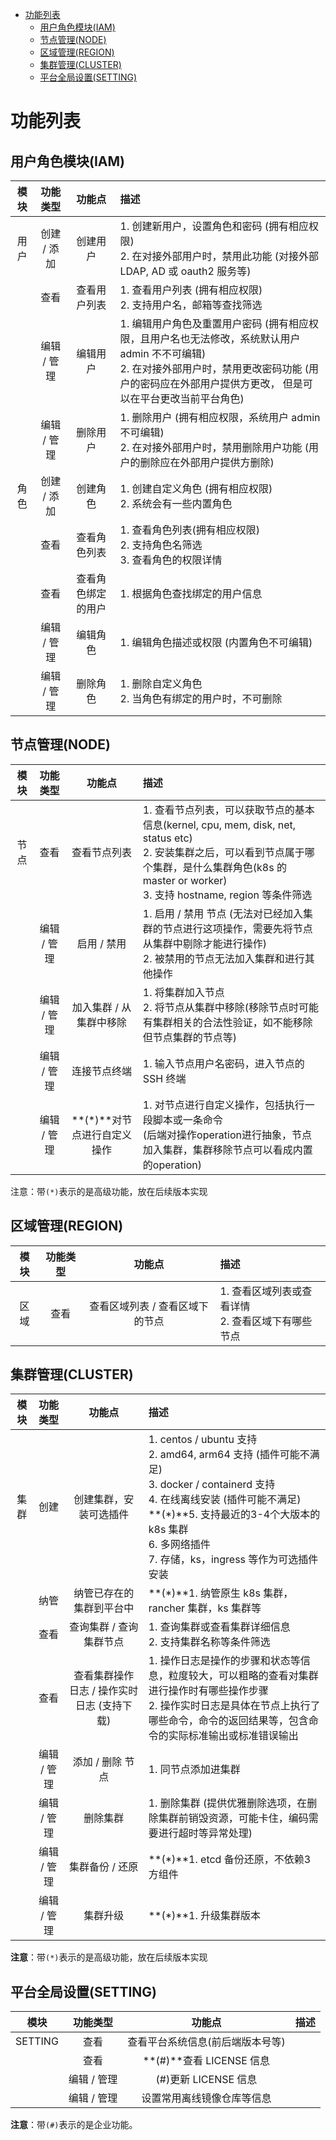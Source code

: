 - [功能列表](#功能列表)
  - [用户角色模块(IAM)](#用户角色模块iam)
  - [节点管理(NODE)](#节点管理node)
  - [区域管理(REGION)](#区域管理region)
  - [集群管理(CLUSTER)](#集群管理cluster)
  - [平台全局设置(SETTING)](#平台全局设置setting)

# 功能列表

## 用户角色模块(IAM)

| 模块 |  功能类型   |       功能点       | 描述                                                         |
| :--: | :---------: | :----------------: | :----------------------------------------------------------- |
| 用户 | 创建 / 添加 |      创建用户      | 1. 创建新用户，设置角色和密码 (拥有相应权限)<br>2. 在对接外部用户时，禁用此功能 (对接外部 LDAP, AD 或 oauth2 服务等) |
|      |    查看     |    查看用户列表    | 1. 查看用户列表 (拥有相应权限)<br>2. 支持用户名，邮箱等查找筛选 |
|      | 编辑 / 管理 |      编辑用户      | 1. 编辑用户角色及重置用户密码 (拥有相应权限，且用户名也无法修改，系统默认用户 admin 不不可编辑)<br>2. 在对接外部用户时，禁用更改密码功能 (用户的密码应在外部用户提供方更改， 但是可以在平台更改当前平台角色) |
|      | 编辑 / 管理 |      删除用户      | 1. 删除用户 (拥有相应权限，系统用户 admin 不可编辑)<br>2. 在对接外部用户时，禁用删除用户功能 (用户的删除应在外部用户提供方删除) |
| 角色 | 创建 / 添加 |      创建角色      | 1. 创建自定义角色 (拥有相应权限)<br>2. 系统会有一些内置角色  |
|      |    查看     |    查看角色列表    | 1. 查看角色列表(拥有相应权限)<br>2. 支持角色名筛选<br>3. 查看角色的权限详情 |
|      |    查看     | 查看角色绑定的用户 | 1. 根据角色查找绑定的用户信息                                |
|      | 编辑 / 管理 |      编辑角色      | 1. 编辑角色描述或权限 (内置角色不可编辑)                     |
|      | 编辑 / 管理 |      删除角色      | 1. 删除自定义角色<br>2. 当角色有绑定的用户时，不可删除       |

## 节点管理(NODE)

| 模块 |  功能类型   |           功能点            | 描述                                                         |
| :--: | :---------: | :-------------------------: | :----------------------------------------------------------- |
| 节点 |    查看     |        查看节点列表         | 1. 查看节点列表，可以获取节点的基本信息(kernel, cpu, mem, disk, net, status etc)<br>2. 安装集群之后，可以看到节点属于哪个集群，是什么集群角色(k8s 的 master or worker)<br>3.  支持 hostname,  region 等条件筛选 |
|      | 编辑 / 管理 |         启用 / 禁用         | 1. 启用 / 禁用 节点 (无法对已经加入集群的节点进行这项操作，需要先将节点从集群中剔除才能进行操作)<br>2. 被禁用的节点无法加入集群和进行其他操作 |
|      | 编辑 / 管理 |   加入集群 / 从集群中移除   | 1. 将集群加入节点<br>2. 将节点从集群中移除(移除节点时可能有集群相关的合法性验证，如不能移除但节点集群的节点等) |
|      | 编辑 / 管理 |        连接节点终端         | 1. 输入节点用户名密码，进入节点的 SSH 终端                   |
|      | 编辑 / 管理 | **(*)**对节点进行自定义操作 | 1. 对节点进行自定义操作，包括执行一段脚本或一条命令<br>(后端对操作operation进行抽象，节点加入集群，集群移除节点可以看成内置的operation) |

注意：带`(*)`表示的是高级功能，放在后续版本实现

## 区域管理(REGION)

| 模块 | 功能类型 |             功能点              | 描述                                                 |
| :--: | :------: | :-----------------------------: | :--------------------------------------------------- |
| 区域 |   查看   | 查看区域列表 / 查看区域下的节点 | 1. 查看区域列表或查看详情<br>2. 查看区域下有哪些节点 |

## 集群管理(CLUSTER)

| 模块 |   功能类型    |                   功能点                   | 描述                                                         |
| :--: | :-----------: | :----------------------------------------: | :----------------------------------------------------------- |
| 集群 |     创建      |           创建集群，安装可选插件           | 1. centos / ubuntu 支持<br>2. amd64, arm64 支持 (插件可能不满足)<br>3. docker / containerd 支持 <br>4. 在线离线安装 (插件可能不满足)<br>**(*)**5. 支持最近的3-4个大版本的 k8s 集群<br>6. 多网络插件<br>7. 存储，ks，ingress 等作为可选插件安装 |
|      |     纳管      |          纳管已存在的集群到平台中          | **(*)**1. 纳管原生 k8s 集群， rancher 集群，ks 集群等        |
|      |     查看      |          查询集群 / 查询集群节点           | 1. 查询集群或查看集群详细信息<br>2. 支持集群名称等条件筛选   |
|      |     查看      | 查看集群操作日志 / 操作实时日志 (支持下载) | 1. 操作日志是操作的步骤和状态等信息，粒度较大，可以粗略的查看对集群进行操作时有哪些操作步骤<br>2. 操作实时日志是具体在节点上执行了哪些命令，命令的返回结果等，包含命令的实际标准输出或标准错误输出 |
|      | 编辑 /  管理  |              添加 / 删除 节点              | 1. 同节点添加进集群                                          |
|      | 编辑  /  管理 |                  删除集群                  | 1. 删除集群 (提供优雅删除选项，在删除集群前销毁资源，可能卡住，编码需要进行超时等异常处理) |
|      |  编辑 / 管理  |              集群备份 / 还原               | **(*)**1. etcd 备份还原，不依赖3方组件                       |
|      |  编辑 / 管理  |                  集群升级                  | **(*)**1. 升级集群版本                                       |

**注意**：带`(*)`表示的是高级功能，放在后续版本实现

## 平台全局设置(SETTING)

|  模块   |  功能类型   |              功能点              | 描述 |
| :-----: | :---------: | :------------------------------: | :--- |
| SETTING |    查看     | 查看平台系统信息(前后端版本号等) |      |
|         |    查看     |     **(#)**查看 LICENSE 信息     |      |
|         | 编辑 / 管理 |       (#)更新 LICENSE 信息       |      |
|         | 编辑 / 管理 |    设置常用离线镜像仓库等信息    |      |

**注意**：带`(#)`表示的是企业功能。